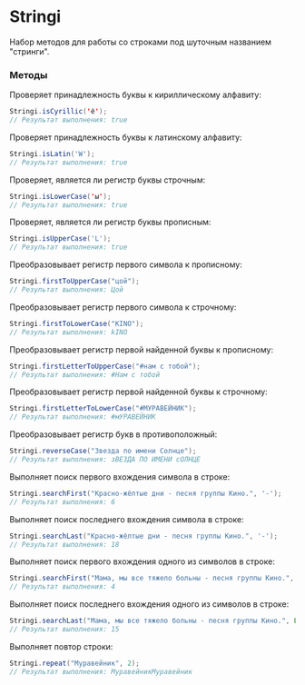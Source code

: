 # Stringi
Набор методов для работы со строками под шуточным названием "стринги".

### Методы
Проверяет принадлежность буквы к кириллическому алфавиту:
```java
Stringi.isCyrillic('ё');
// Результат выполнения: true
```

Проверяет принадлежность буквы к латинскому алфавиту:
```java
Stringi.isLatin('W');
// Результат выполнения: true
```

Проверяет, является ли регистр буквы строчным:
```java
Stringi.isLowerCase('ы');
// Результат выполнения: true
```

Проверяет, является ли регистр буквы прописным:
```java
Stringi.isUpperCase('L');
// Результат выполнения: true
```

Преобразовывает регистр первого символа к прописному:
```java
Stringi.firstToUpperCase("цой");
// Результат выполнения: Цой
```

Преобразовывает регистр первого символа к строчному:
```java
Stringi.firstToLowerCase("KINO");
// Результат выполнения: kINO
```

Преобразовывает регистр первой найденной буквы к прописному:
```java
Stringi.firstLetterToUpperCase("#нам с тобой");
// Результат выполнения: #Нам с тобой
```

Преобразовывает регистр первой найденной буквы к строчному:
```java
Stringi.firstLetterToLowerCase("#МУРАВЕЙНИК");
// Результат выполнения: #мУРАВЕЙНИК
```

Преобразовывает регистр букв в противоположный:
```java
Stringi.reverseCase("Звезда по имени Солнце");
// Результат выполнения: зВЕЗДА ПО ИМЕНИ сОЛНЦЕ
```

Выполняет поиск первого вхождения символа в строке:
```java
Stringi.searchFirst("Красно-жёлтые дни - песня группы Кино.", '-');
// Результат выполнения: 6
```

Выполняет поиск последнего вхождения символа в строке:
```java
Stringi.searchLast("Красно-жёлтые дни - песня группы Кино.", '-');
// Результат выполнения: 18
```

Выполняет поиск первого вхождения одного из символов в строке:
```java
Stringi.searchFirst("Мама, мы все тяжело больны - песня группы Кино.", List.of('ж', ','));
// Результат выполнения: 4
```

Выполняет поиск последнего вхождения одного из символов в строке:
```java
Stringi.searchLast("Мама, мы все тяжело больны - песня группы Кино.", List.of('ж', ','));
// Результат выполнения: 15
```

Выполняет повтор строки:
```java
Stringi.repeat("Муравейник", 2);
// Результат выполнения: МуравейникМуравейник
```